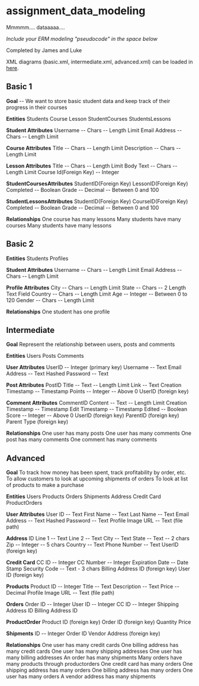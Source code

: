 # assignment_data_modeling
Mmmmm.... dataaaaa....

*Include your ERM modeling "pseudocode" in the space below*

Completed by James and Luke

XML diagrams (basic.xml, intermediate.xml, advanced.xml) can be loaded in [here](http://ondras.zarovi.cz/sql/demo/).

## Basic 1

**Goal** -- We want to store basic student data and keep track of their progress in their courses

**Entities**
  Students
  Course
  Lesson
  StudentCourses
  StudentsLessons

**Student Attributes**
  Username -- Chars -- Length Limit
  Email Address -- Chars -- Length Limit

**Course Attributes**
  Title -- Chars -- Length Limit
  Description -- Chars -- Length Limit

**Lesson Attributes**
  Title -- Chars -- Length Limit
  Body Text -- Chars -- Length Limit
  Course Id(Foreign Key) -- Integer

**StudentCoursesAttributes**
  StudentID(Foreign Key)
  LessonID(Foreign Key)
  Completed -- Boolean
  Grade -- Decimal -- Between 0 and 100

**StudentLessonsAttributes**
  StudentID(Foreign Key)
  CourseID(Foreign Key)
  Completed -- Boolean
  Grade -- Decimal -- Between 0 and 100

**Relationships**
  One course has many lessons
  Many students have many courses
  Many students have many lessons



## Basic 2

**Entities**
  Students
  Profiles

**Student Attributes**
  Username -- Chars -- Length Limit
  Email Address -- Chars -- Length Limit

**Profile Attributes**
  City -- Chars -- Length Limit
  State -- Chars -- 2 Length Text Field
  Country -- Chars -- Length Limit
  Age -- Integer -- Between 0 to 120
  Gender -- Chars -- Length Limit

**Relationships**
  One student has one profile


## Intermediate

**Goal**
  Represent the relationship between users, posts and comments

**Entities**
  Users
  Posts
  Comments

**User Attributes**
  UserID -- Integer (primary key)
  Username -- Text
  Email Address -- Text
  Hashed Password -- Text

**Post Attributes**
  PostID
  Title -- Text -- Length Limit
  Link -- Text
  Creation Timestamp -- Timestamp
  Points -- Integer -- Above 0
  UserID (foreign key)

**Comment Attributes**
  CommentID
  Content -- Text -- Length Limit
  Creation Timestamp -- Timestamp
  Edit Timestamp -- Timestamp
  Edited -- Boolean
  Score -- Integer -- Above 0
  UserID (foreign key)
  ParentID (foreign key)
  Parent Type (foreign key)

**Relationships**
  One user has many posts
  One user has many comments
  One post has many comments
  One comment has many comments



## Advanced

**Goal**
  To track how money has been spent, track profitability by order, etc.
  To allow customers to look at upcoming shipments of orders
  To look at list of products to make a purchase

**Entities**
  Users
  Products
  Orders
  Shipments
  Address
  Credit Card
  ProductOrders

**User Attributes**
  User ID -- Text
  First Name -- Text
  Last Name -- Text
  Email Address -- Text
  Hashed Password -- Text
  Profile Image URL -- Text (file path)

**Address**
  ID
  Line 1 -- Text
  Line 2 -- Text
  City -- Text
  State -- Text -- 2 chars
  Zip -- Integer -- 5 chars
  Country -- Text
  Phone Number -- Text
  UserID (foreign key)

**Credit Card**
  CC ID -- Integer
  CC Number -- Integer
  Expiration Date -- Date Stamp
  Security Code -- Text - 3 chars
  Billing Address ID (foreign key)
  User ID (foreign key)

**Products**
  Product ID -- Integer
  Title -- Text
  Description -- Text
  Price -- Decimal
  Profile Image URL -- Text (file path)

**Orders**
  Order ID -- Integer
  User ID -- Integer
  CC ID -- Integer
  Shipping Address ID
  Billing Address ID

**ProductOrder**
  Product ID (foreign key)
  Order ID (foreign key)
  Quantity
  Price

**Shipments**
  ID -- Integer
  Order ID
  Vendor Address (foreign key)

**Relationships**
  One user has many credit cards
  One billing address has many credit cards
  One user has many shipping addresses
  One user has many billing addresses
  An order has many shipments
  Many orders have many products through productorders
  One credit card has many orders
  One shipping address has many orders
  One billing address has many orders
  One user has many orders
  A vendor address has many shipments
